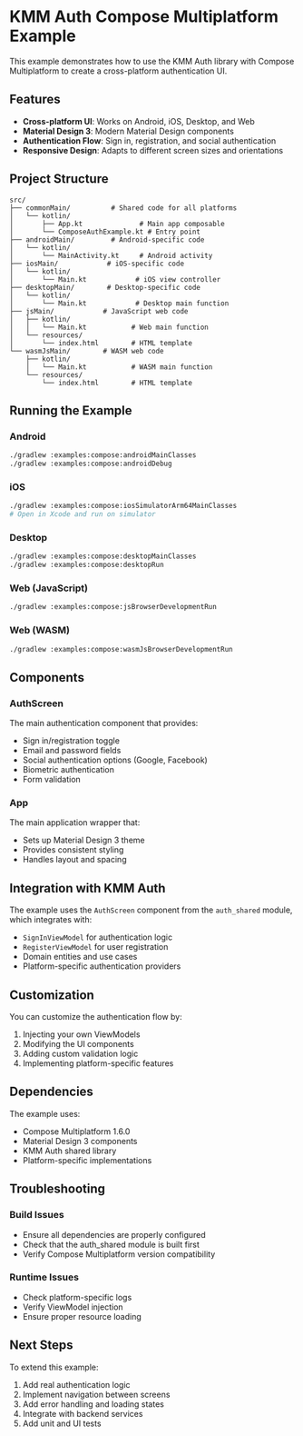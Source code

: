 # KMM Auth Compose Multiplatform Example

This example demonstrates how to use the KMM Auth library with Compose Multiplatform to create a cross-platform authentication UI.

## Features

- **Cross-platform UI**: Works on Android, iOS, Desktop, and Web
- **Material Design 3**: Modern Material Design components
- **Authentication Flow**: Sign in, registration, and social authentication
- **Responsive Design**: Adapts to different screen sizes and orientations

## Project Structure

```
src/
├── commonMain/          # Shared code for all platforms
│   └── kotlin/
│       ├── App.kt              # Main app composable
│       └── ComposeAuthExample.kt # Entry point
├── androidMain/         # Android-specific code
│   └── kotlin/
│       └── MainActivity.kt     # Android activity
├── iosMain/            # iOS-specific code
│   └── kotlin/
│       └── Main.kt            # iOS view controller
├── desktopMain/        # Desktop-specific code
│   └── kotlin/
│       └── Main.kt            # Desktop main function
├── jsMain/            # JavaScript web code
│   ├── kotlin/
│   │   └── Main.kt           # Web main function
│   └── resources/
│       └── index.html        # HTML template
└── wasmJsMain/        # WASM web code
    ├── kotlin/
    │   └── Main.kt           # WASM main function
    └── resources/
        └── index.html        # HTML template
```

## Running the Example

### Android
```bash
./gradlew :examples:compose:androidMainClasses
./gradlew :examples:compose:androidDebug
```

### iOS
```bash
./gradlew :examples:compose:iosSimulatorArm64MainClasses
# Open in Xcode and run on simulator
```

### Desktop
```bash
./gradlew :examples:compose:desktopMainClasses
./gradlew :examples:compose:desktopRun
```

### Web (JavaScript)
```bash
./gradlew :examples:compose:jsBrowserDevelopmentRun
```

### Web (WASM)
```bash
./gradlew :examples:compose:wasmJsBrowserDevelopmentRun
```

## Components

### AuthScreen
The main authentication component that provides:
- Sign in/registration toggle
- Email and password fields
- Social authentication options (Google, Facebook)
- Biometric authentication
- Form validation

### App
The main application wrapper that:
- Sets up Material Design 3 theme
- Provides consistent styling
- Handles layout and spacing

## Integration with KMM Auth

The example uses the `AuthScreen` component from the `auth_shared` module, which integrates with:
- `SignInViewModel` for authentication logic
- `RegisterViewModel` for user registration
- Domain entities and use cases
- Platform-specific authentication providers

## Customization

You can customize the authentication flow by:
1. Injecting your own ViewModels
2. Modifying the UI components
3. Adding custom validation logic
4. Implementing platform-specific features

## Dependencies

The example uses:
- Compose Multiplatform 1.6.0
- Material Design 3 components
- KMM Auth shared library
- Platform-specific implementations

## Troubleshooting

### Build Issues
- Ensure all dependencies are properly configured
- Check that the auth_shared module is built first
- Verify Compose Multiplatform version compatibility

### Runtime Issues
- Check platform-specific logs
- Verify ViewModel injection
- Ensure proper resource loading

## Next Steps

To extend this example:
1. Add real authentication logic
2. Implement navigation between screens
3. Add error handling and loading states
4. Integrate with backend services
5. Add unit and UI tests
